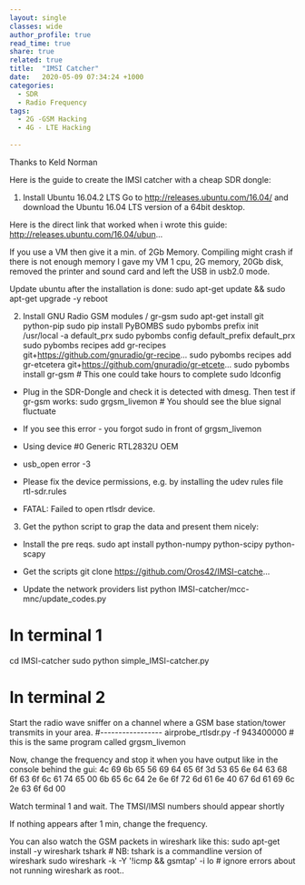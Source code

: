 ```yaml
---
layout: single
classes: wide
author_profile: true
read_time: true
share: true
related: true
title:  "IMSI Catcher"
date:   2020-05-09 07:34:24 +1000
categories:
  - SDR
  - Radio Frequency
tags:
  - 2G -GSM Hacking
  - 4G - LTE Hacking
  
---
```

Thanks to Keld Norman

Here is the guide to create the IMSI catcher with a cheap SDR dongle:

 1. Install Ubuntu 16.04.2 LTS
 Go to http://releases.ubuntu.com/16.04/  and download the Ubuntu 16.04 LTS version of a 64bit desktop.

 Here is the direct link that worked when i wrote this guide:
 http://releases.ubuntu.com/16.04/ubun...
 
 If you use a VM then give it a min. of 2Gb Memory. Compiling might crash if there is not enough memory
 I gave my VM 1 cpu, 2G memory, 20Gb disk, removed the printer and sound card and left the USB in usb2.0 mode.
  
 Update ubuntu after the installation is done:
 sudo apt-get update && sudo apt-get upgrade -y
 reboot
 
 2. Install GNU Radio GSM modules / gr-gsm
 sudo apt-get install git python-pip 
 sudo pip install PyBOMBS
 sudo pybombs prefix init /usr/local -a default_prx
 sudo pybombs config default_prefix default_prx
 sudo pybombs recipes add gr-recipes git+https://github.com/gnuradio/gr-recipe...
 sudo pybombs recipes add gr-etcetera git+https://github.com/gnuradio/gr-etcete...
 sudo pybombs install gr-gsm # This one could take hours to complete
 sudo ldconfig

 - Plug in the SDR-Dongle and check it is detected with dmesg. Then test if gr-gsm works: 
 sudo grgsm_livemon # You should see the blue signal fluctuate

 - If you see this error - you forgot sudo in front of grgsm_livemon 
 - Using device #0 Generic RTL2832U OEM
 - usb_open error -3
 - Please fix the device permissions, e.g. by installing the udev rules file rtl-sdr.rules
 - FATAL: Failed to open rtlsdr device.

 3. Get the python script to grap the data and present them nicely:
 - Install the pre reqs.
 sudo apt install python-numpy python-scipy python-scapy 
 
 - Get the scripts
 git clone https://github.com/Oros42/IMSI-catche...
 
 - Update the network providers list
 python IMSI-catcher/mcc-mnc/update_codes.py  
 
 # In terminal 1
 cd IMSI-catcher
 sudo python simple_IMSI-catcher.py

 # In terminal 2
 Start the radio wave sniffer on a channel where a GSM base station/tower transmits in your area.
 #-----------------
 airprobe_rtlsdr.py -f 943400000 # this is the same program called grgsm_livemon
 
 Now, change the frequency and stop it when you have output like in the console behind the gui:
 4c 69 6b 65 56 69 64 65 6f 3d 53 65 6e 64 63 68 6f 63 6f 6c 61 74 65
 00 6b 65 6c 64 2e 6e 6f 72 6d 61 6e 40 67 6d 61 69 6c 2e 63 6f 6d 00
 
 Watch terminal 1 and wait. The TMSI/IMSI numbers should appear shortly
 
 If nothing appears after 1 min, change the frequency.

 You can also watch the GSM packets in wireshark like this:
 sudo apt-get install -y wireshark tshark # NB: tshark is a commandline version of wireshark
 sudo wireshark -k -Y '!icmp && gsmtap' -i lo # ignore errors about not running wireshark as root..
